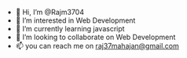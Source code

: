 - 👋 Hi, I’m @Rajm3704
- 👀 I’m interested in Web Development
- 🌱 I’m currently learning javascript
- 💞️ I’m looking to collaborate on Web Development
- 📫 you can reach me on raj37mahajan@gmail.com

<!---
Rajm3704/Rajm3704 is a ✨ special ✨ repository because its `README.md` (this file) appears on your GitHub profile.
You can click the Preview link to take a look at your changes.
--->
